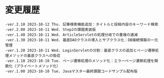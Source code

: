 # 変更履歴

	-ver.2.10 2023-10-12 Thu. 記事検索機能追加：タイトルと投稿内容のキーワード検索
	-ver.2.00 2023-10-11 Wed. Step2の課題実装版
	-ver.1.40 2023-10-11 Wed. ArticleServletの処理分岐での重複の逓減
	-ver.1.30 2023-10-11 Wed. 基底DAOクラスの導入とサブクラス化：DB接続情報の一元管理
	-ver.1.20 2023-10-11 Wed. LoginServletの分割：基底クラスの追加とページ遷移処理メソッドの基底クラスへの吸収
	-ver.1.10 2023-10-10 Tue. ページ遷移処理のメソッド化：エラーページ遷移処理を関数化（プライベートメソッド化）
	-ver.1.00 2023-10-10 Tue. Javaマスター最終課題コードサンプル配布版

